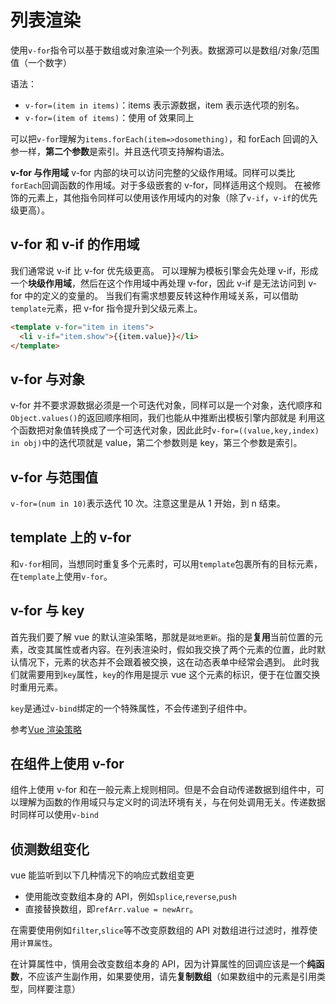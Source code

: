 # 列表渲染

使用`v-for`指令可以基于数组或对象渲染一个列表。数据源可以是数组/对象/范围值（一个数字）

语法：

- `v-for=(item in items)`：items 表示源数据，item 表示迭代项的别名。
- `v-for=(item of items)`：使用 of 效果同上

可以把`v-for`理解为`items.forEach(item=>dosomething)`，和 forEach 回调的入参一样，**第二个参数**是索引。并且迭代项支持解构语法。

**v-for 与作用域**
v-for 内部的块可以访问完整的父级作用域。同样可以类比`forEach`回调函数的作用域。对于多级嵌套的 v-for，同样适用这个规则。
在被修饰的元素上，其他指令同样可以使用该作用域内的对象（除了`v-if`，`v-if`的优先级更高）。

## v-for 和 v-if 的作用域

我们通常说 v-if 比 v-for 优先级更高。
可以理解为模板引擎会先处理 v-if，形成一个**块级作用域**，然后在这个作用域中再处理 v-for，因此 v-if 是无法访问到 v-for 中的定义的变量的。
当我们有需求想要反转这种作用域关系，可以借助`template`元素，把 v-for 指令提升到父级元素上。

```html
<template v-for="item in items">
  <li v-if="item.show">{{item.value}}</li>
</template>
```

## v-for 与对象

v-for 并不要求源数据必须是一个可迭代对象，同样可以是一个对象，迭代顺序和`Object.values()`的返回顺序相同，我们也能从中推断出模板引擎内部就是
利用这个函数把对象值转换成了一个可迭代对象，因此此时`v-for=((value,key,index) in obj)`中的迭代项就是 value，第二个参数则是 key，第三个参数是索引。

## v-for 与范围值

`v-for=(num in 10)`表示迭代 10 次。注意这里是从 1 开始，到 n 结束。

## template 上的 v-for

和`v-for`相同，当想同时重复多个元素时，可以用`template`包裹所有的目标元素，在`template`上使用`v-for`。

## v-for 与 key

首先我们要了解 vue 的默认渲染策略，那就是`就地更新`。指的是**复用**当前位置的元素，改变其属性或者内容。在列表渲染时，假如我交换了两个元素的位置，此时默认情况下，元素的状态并不会跟着被交换，这在动态表单中经常会遇到。
此时我们就需要用到`key`属性，`key`的作用是提示 vue 这个元素的标识，便于在位置交换时重用元素。

`key`是通过`v-bind`绑定的一个特殊属性，不会传递到子组件中。

参考[Vue 渲染策略](../../列表渲染策略.md)

## 在组件上使用 v-for

组件上使用 v-for 和在一般元素上规则相同。但是不会自动传递数据到组件中，可以理解为函数的作用域只与定义时的词法环境有关，与在何处调用无关。传递数据时同样可以使用`v-bind`

## 侦测数组变化

vue 能监听到以下几种情况下的响应式数组变更

- 使用能改变数组本身的 API，例如`splice`,`reverse`,`push`
- 直接替换数组，即`refArr.value = newArr`。

在需要使用例如`filter`,`slice`等不改变原数组的 API 对数组进行过滤时，推荐使用`计算属性`。

在计算属性中，慎用会改变数组本身的 API，因为计算属性的回调应该是一个**纯函数**，不应该产生副作用，如果要使用，请先**复制数组**（如果数组中的元素是引用类型，同样要注意）
